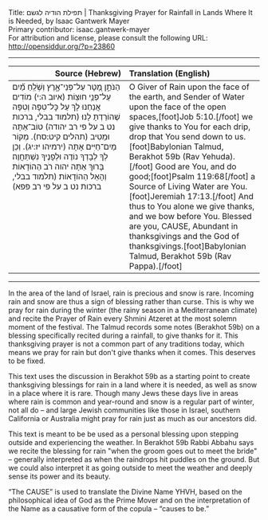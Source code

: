 <html>
<head></head>
<body>
Title: תפילת הודיה לגשם | Thanksgiving Prayer for Rainfall in Lands Where It is Needed, by Isaac Gantwerk Mayer<br />
Primary contributor: isaac.gantwerk-mayer<br />
For attribution and license, please consult the following URL: <a href="http://opensiddur.org/?p=23860">http://opensiddur.org/?p=23860</a>
<p />
<hr />

<table style="margin-left: auto;margin-right: auto;" class="draggable">
<thead><tr><th id="x" style="text-align: right;">Source (Hebrew)</th><th style="text-align: left;">Translation (English)</th></tr></thead>
<tbody>
<tr><td style="vertical-align:top;" width="46%">
<div class="liturgy"><span lang="he">
הַנֹּתֵ֣ן מָ֭טָר עַל־פְּנֵי־אָ֑רֶץ 
וְשֹׁ֥לֵֽחַ מַ֗֝יִם עַל־פְּנֵ֥י חוּצֽוֹת׃ <span class="citation">(איוב ה:י)</span>
מוֹדִים אֲנַחְנוּ לָךְ עַל כׇּל־טִפָּה וְטִפָּה שֶׁהוֹרַדְתָּ לָנוּ׃ <span class="citation">(תלמוד בבלי, ברכות נט ב על פי רב יהודה)</span>
טוֹב־אַתָּה וּמֵטִיב <span class="citation">(תהלים קיט:סח)</span>. מְקוֹר מַיִם־חַיִּים אָתָּה <span class="citation">(ירמיהו יז:יג)</span>.
וְכֵן לְךָ לְבָדְךָ נוֹדֶה וּלְפָנֶיךָ נִשְׁתַּחֲוֶה׃
בָּרוּךְ אַתָּה יהוה
רֹב הַהוֹדָאוֹת וְהָאֵל הַהוֹדָאוֹת׃ <span class="citation">(תלמוד בבלי, ברכות נט ב על פי רב פפא)</span>
</span></div></td>
 
<td style="vertical-align:top;" width="53%">
<div class="english">
O Giver of Rain upon the face of the earth,
and Sender of Water upon the face of the open spaces,[foot]Job 5:10.[/foot]
we give thanks to You for each drip, drop that You send down to us.[foot]Babylonian Talmud, Berakhot 59b (Rav Yehuda).[/foot]
Good are You, and do good;[foot]Psalm 119:68[/foot] a Source of Living Water are You.[foot]Jeremiah 17:13.[/foot]
And thus to You alone we give thanks, and we bow before You.
Blessed are you, <span style="text-transform: uppercase;">Cause</span>,
Abundant in thanksgivings and the God of thanksgivings.[foot]Babylonian Talmud, Berakhot 59b (Rav Pappa).[/foot]
</div></td></tr>
</tbody></table>

<hr />

In the area of the land of Israel, rain is precious and snow is rare. Incoming rain and snow are thus a sign of blessing rather than curse. This is why we pray for rain during the winter (the rainy season in a Mediterranean climate) and recite the Prayer of Rain every Shmini Atzeret at the most solemn moment of the festival. The Talmud records some notes (Berakhot 59b) on a blessing specifically recited during a rainfall, to give thanks for it. This thanksgiving prayer is not a common part of any traditions today, which means we pray for rain but don't give thanks when it comes. This deserves to be fixed.

This text uses the discussion in Berakhot 59b as a starting point to create thanksgiving blessings for rain in a land where it is needed, as well as snow in a place where it is rare. Though many Jews these days live in areas where rain is common and year-round and snow is a regular part of winter, not all do – and large Jewish communities like those in Israel, southern California or Australia might pray for rain just as much as our ancestors did.

This text is meant to be be used as a personal blessing upon stepping outside and experiencing the weather. In Berakhot 59b Rabbi Abbahu says we recite the blessing for rain "when the groom goes out to meet the bride" – generally interpreted as when the raindrops hit puddles on the ground. But we could also interpret it as going outside to meet the weather and deeply sense its power and its beauty.

“The <span style="text-transform: uppercase;">Cause</span>” is used to translate the Divine Name YHVH, based on the philosophical idea of God as the Prime Mover and on the interpretation of the Name as a causative form of the copula – “causes to be.”
</body>
</html>